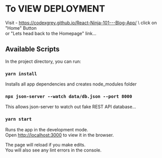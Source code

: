 # To VIEW DEPLOYMENT

Visit - https://codexgrey.github.io/React-Ninja-101---Blog-App/ \ 
click on "Home" Button \
or "Lets head back to the Homepage" link...

## Available Scripts

In the project directory, you can run:


### `yarn install`

Installs all app dependencies and creates node_modules folder

### `npx json-server --watch data/db.json --port 8000`

This allows json-server to watch out fake REST API database...

### `yarn start`

Runs the app in the development mode.\
Open [http://localhost:3000](http://localhost:3000) to view it in the browser.

The page will reload if you make edits.\
You will also see any lint errors in the console.


